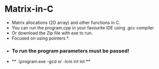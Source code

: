 # Matrix-in-C
- Matrix allocations (2D array) and other functions in C.
- You can run the program.cpp in your favourite IDE using .gcc compiler
- Or download the Zip file with exe to run.
- Focused on using pointers *.
- ### To run the program parameters must be passed! 
- ** .\program.exe -gcd or -lcm int int **
